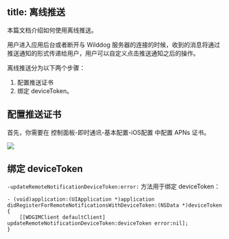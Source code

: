 title: 离线推送 
---
本篇文档介绍如何使用离线推送。

用户进入应用后台或者断开与 Wilddog 服务器的连接的时候，收到的消息将通过推送通知的形式传递给用户，用户可以自定义点击推送通知之后的操作。

离线推送分为以下两个步骤：
1. 配置推送证书
2. 绑定 deviceToken。

## 配置推送证书
首先，你需要在 控制面板-即时通讯-基本配置-iOS配置 中配置 APNs 证书。

![](http://ocpo37x5v.bkt.clouddn.com/2016-11-26-im-ios-push.png)


## 绑定 deviceToken
`-updateRemoteNotificationDeviceToken:error:` 方法用于绑定 deviceToken：

```objc
- (void)application:(UIApplication *)application didRegisterForRemoteNotificationsWithDeviceToken:(NSData *)deviceToken
{
    [[WDGIMClient defaultClient] updateRemoteNotificationDeviceToken:deviceToken error:nil];
}
```

